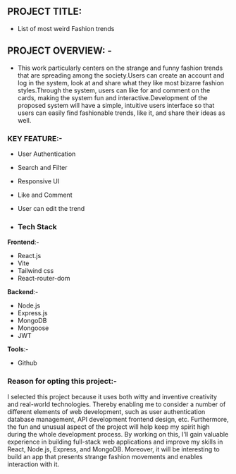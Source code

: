 ## PROJECT TITLE: 
- List of most weird Fashion trends

## PROJECT OVERVIEW: -

- This work particularly centers on the strange and funny fashion trends that are spreading among the society.Users can create an account and log in the system, look at and share what they like most bizarre fashion styles.Through the system, users can like for and comment on the cards, making the system fun and interactive.Development of the proposed system will have a simple, intuitive users interface so that users can easily find fashionable trends, like it, and share their ideas as well.

 ### KEY FEATURE:-
- User Authentication
- Search and Filter
- Responsive UI
- Like and Comment
- User can edit the trend

- ### Tech Stack

**Frontend**:-

- React.js
- Vite
- Tailwind css
- React-router-dom

**Backend**:-

- Node.js
- Express.js
- MongoDB
- Mongoose
- JWT

**Tools**:-
- Github

### Reason for opting this project:-
I selected this project because it uses both witty and inventive creativity and real-world technologies. Thereby enabling me to consider a number of different elements of web development, such as user authentication database management, API development frontend design, etc. Furthermore, the fun and unusual aspect of the project will help keep my spirit high during the whole development process. By working on this, I'll gain valuable experience in building full-stack web applications and improve my skills in React, Node.js, Express, and MongoDB. Moreover, it will be interesting to build an app that presents strange fashion movements and enables interaction with it.
